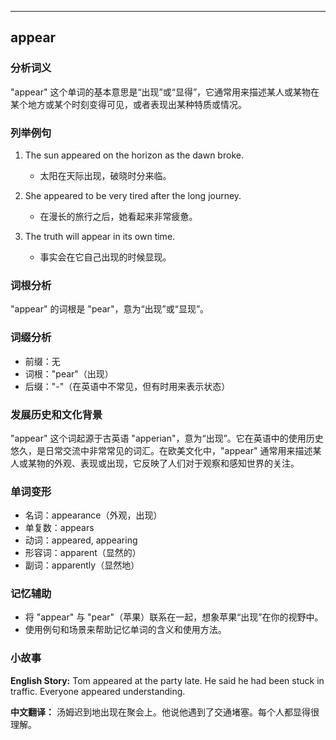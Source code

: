 
---------------
## appear
### 分析词义
"appear" 这个单词的基本意思是“出现”或“显得”，它通常用来描述某人或某物在某个地方或某个时刻变得可见，或者表现出某种特质或情况。

### 列举例句
1. The sun appeared on the horizon as the dawn broke.
   - 太阳在天际出现，破晓时分来临。

2. She appeared to be very tired after the long journey.
   - 在漫长的旅行之后，她看起来非常疲惫。

3. The truth will appear in its own time.
   - 事实会在它自己出现的时候显现。

### 词根分析
"appear" 的词根是 "pear"，意为“出现”或“显现”。

### 词缀分析
- 前缀：无
- 词根："pear"（出现）
- 后缀："-"（在英语中不常见，但有时用来表示状态）

### 发展历史和文化背景
"appear" 这个词起源于古英语 "apperian"，意为“出现”。它在英语中的使用历史悠久，是日常交流中非常常见的词汇。在欧美文化中，"appear" 通常用来描述某人或某物的外观、表现或出现，它反映了人们对于观察和感知世界的关注。

### 单词变形
- 名词：appearance（外观，出现）
- 单复数：appears
- 动词：appeared, appearing
- 形容词：apparent（显然的）
- 副词：apparently（显然地）

### 记忆辅助
- 将 "appear" 与 "pear"（苹果）联系在一起，想象苹果“出现”在你的视野中。
- 使用例句和场景来帮助记忆单词的含义和使用方法。

### 小故事
**English Story:**
Tom appeared at the party late. He said he had been stuck in traffic. Everyone appeared understanding.

**中文翻译：**
汤姆迟到地出现在聚会上。他说他遇到了交通堵塞。每个人都显得很理解。

